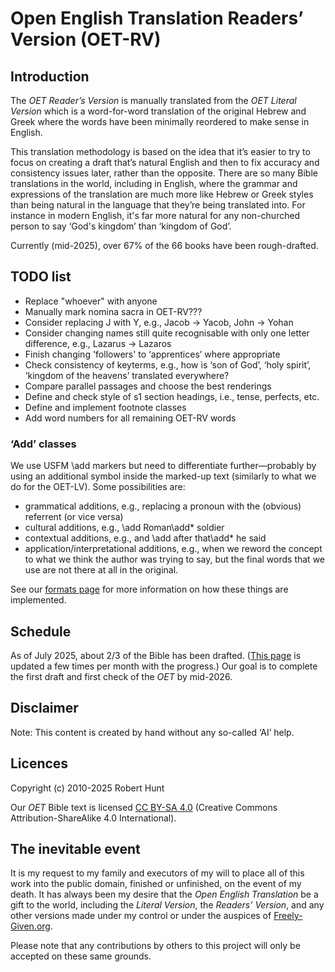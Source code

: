 # Open English Translation Readers’ Version (OET-RV)

## Introduction

The _OET Reader’s Version_ is manually translated from the _OET Literal Version_
which is a word-for-word translation of the original Hebrew and Greek
where the words have been minimally reordered to make sense in English.

This translation methodology is based on the idea that it’s easier
to try to focus on creating a draft that’s natural English
and then to fix accuracy and consistency issues later, rather than the opposite.
There are so many Bible translations in the world,
including in English,
where the grammar and expressions of the translation are much more like Hebrew or Greek styles than being natural in the language that they’re being translated into.
For instance in modern English, it's far more natural for any non-churched person to say
‘God's kingdom’ than ‘kingdom of God’.

Currently (mid-2025), over 67% of the 66 books have been rough-drafted.

## TODO list

- Replace "whoever" with anyone
- Manually mark nomina sacra in OET-RV???
- Consider replacing J with Y, e.g., Jacob -> Yacob, John -> Yohan
- Consider changing names still quite recognisable with only one letter difference, e.g., Lazarus -> Lazaros
- Finish changing 'followers' to ‘apprentices’ where appropriate
- Check consistency of keyterms, e.g., how is ‘son of God’, ‘holy spirit’, ‘kingdom of the heavens’ translated everywhere?
- Compare parallel passages and choose the best renderings
- Define and check style of s1 section headings, i.e., tense, perfects, etc.
- Define and implement footnote classes
- Add word numbers for all remaining OET-RV words

### ‘Add’ classes

We use USFM \add markers but need to differentiate further—probably by using an additional symbol inside the marked-up text (similarly to what we do for the OET-LV). Some possibilities are:

- grammatical additions, e.g., replacing a pronoun with the (obvious) referrent (or vice versa)
- cultural additions, e.g., \add Roman\add* soldier
- contextual additions, e.g., and \add after that\add* he said
- application/interpretational additions, e.g., when we reword the concept to what we think the author was trying to say, but the final words that we use are not there at all in the original.

See our [formats page](https://OpenEnglishTranslation.Bible/Resources/Formats) for more information on how these things are implemented.

## Schedule

As of July 2025, about 2/3 of the Bible has been drafted. ([This page](https://OpenEnglishTranslation.Bible) is updated a few times per month with the progress.) Our goal is to complete the first draft and first check of the _OET_ by mid-2026.

## Disclaimer

Note: This content is created by hand without any so-called ‘AI’ help.

## Licences

Copyright (c) 2010-2025 Robert Hunt

Our _OET_ Bible text is licensed [CC BY-SA 4.0](https://creativecommons.org/licenses/by-sa/4.0/deed.en) (Creative Commons Attribution-ShareAlike 4.0 International).

## The inevitable event

It is my request to my family and executors of my will to place all of this work into the public domain, finished or unfinished, on the event of my death.
It has always been my desire that the _Open English Translation_ be a gift to the world, including the _Literal Version_, the _Readers’ Version_,
and any other versions made under my control or under the auspices of [Freely-Given.org](https://Freely-Given.org).

Please note that any contributions by others to this project will only be accepted on these same grounds.

